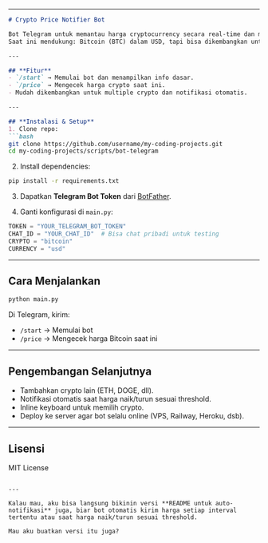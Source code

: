 
---

````markdown
# Crypto Price Notifier Bot

Bot Telegram untuk memantau harga cryptocurrency secara real-time dan memberikan notifikasi cepat.  
Saat ini mendukung: Bitcoin (BTC) dalam USD, tapi bisa dikembangkan untuk crypto lain.

---

## **Fitur**
- `/start` → Memulai bot dan menampilkan info dasar.  
- `/price` → Mengecek harga crypto saat ini.  
- Mudah dikembangkan untuk multiple crypto dan notifikasi otomatis.  

---

## **Instalasi & Setup**
1. Clone repo:
```bash
git clone https://github.com/username/my-coding-projects.git
cd my-coding-projects/scripts/bot-telegram
````

2. Install dependencies:

```bash
pip install -r requirements.txt
```

3. Dapatkan **Telegram Bot Token** dari [BotFather](https://t.me/BotFather).

4. Ganti konfigurasi di `main.py`:

```python
TOKEN = "YOUR_TELEGRAM_BOT_TOKEN"
CHAT_ID = "YOUR_CHAT_ID"  # Bisa chat pribadi untuk testing
CRYPTO = "bitcoin"
CURRENCY = "usd"
```

---

## **Cara Menjalankan**

```bash
python main.py
```

Di Telegram, kirim:

* `/start` → Memulai bot
* `/price` → Mengecek harga Bitcoin saat ini

---

## **Pengembangan Selanjutnya**

* Tambahkan crypto lain (ETH, DOGE, dll).
* Notifikasi otomatis saat harga naik/turun sesuai threshold.
* Inline keyboard untuk memilih crypto.
* Deploy ke server agar bot selalu online (VPS, Railway, Heroku, dsb).

---

## **Lisensi**

MIT License

```

---

Kalau mau, aku bisa langsung bikinin versi **README untuk auto-notifikasi** juga, biar bot otomatis kirim harga setiap interval tertentu atau saat harga naik/turun sesuai threshold.  

Mau aku buatkan versi itu juga?
```

